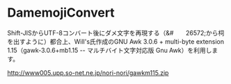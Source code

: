 # DamemojiConvert
Shift-JISからUTF-8コンバート後にダメ文字を再現する（&#　　26572;から柌を出すように）都合上、Will's氏作成のGNU Awk 3.0.6 + multi-byte extension 1.15（gawk-3.0.6+mb1.15 -- マルチバイト文字対応版 Gnu Awk）を利用します。

http://www005.upp.so-net.ne.jp/nori-nori/gawkm115.zip

